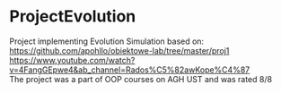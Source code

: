 # ProjectEvolution
Project implementing Evolution Simulation based on:\
https://github.com/apohllo/obiektowe-lab/tree/master/proj1 \
https://www.youtube.com/watch?v=4FangGEpwe4&ab_channel=Rados%C5%82awKope%C4%87 \
The project was a part of OOP courses on AGH UST and was rated 8/8
